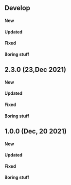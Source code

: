 ## Develop

#### New

#### Updated

#### Fixed

#### Boring stuff

## 2.3.0 (23,Dec 2021)
 
#### New

#### Updated
 
#### Fixed
 
#### Boring stuff

## 1.0.0 (Dec, 20 2021)
 
#### New

#### Updated
 
#### Fixed

#### Boring stuff
